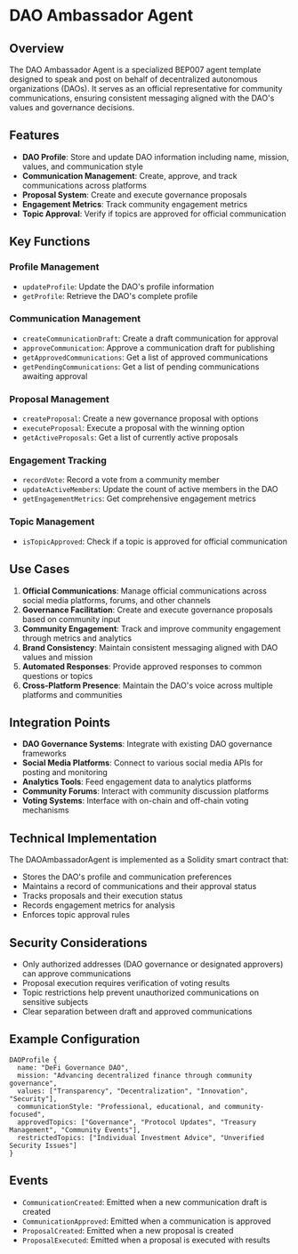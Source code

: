 # DAO Ambassador Agent

## Overview
The DAO Ambassador Agent is a specialized BEP007 agent template designed to speak and post on behalf of decentralized autonomous organizations (DAOs). It serves as an official representative for community communications, ensuring consistent messaging aligned with the DAO's values and governance decisions.

## Features
- **DAO Profile**: Store and update DAO information including name, mission, values, and communication style
- **Communication Management**: Create, approve, and track communications across platforms
- **Proposal System**: Create and execute governance proposals
- **Engagement Metrics**: Track community engagement metrics
- **Topic Approval**: Verify if topics are approved for official communication

## Key Functions

### Profile Management
- `updateProfile`: Update the DAO's profile information
- `getProfile`: Retrieve the DAO's complete profile

### Communication Management
- `createCommunicationDraft`: Create a draft communication for approval
- `approveCommunication`: Approve a communication draft for publishing
- `getApprovedCommunications`: Get a list of approved communications
- `getPendingCommunications`: Get a list of pending communications awaiting approval

### Proposal Management
- `createProposal`: Create a new governance proposal with options
- `executeProposal`: Execute a proposal with the winning option
- `getActiveProposals`: Get a list of currently active proposals

### Engagement Tracking
- `recordVote`: Record a vote from a community member
- `updateActiveMembers`: Update the count of active members in the DAO
- `getEngagementMetrics`: Get comprehensive engagement metrics

### Topic Management
- `isTopicApproved`: Check if a topic is approved for official communication

## Use Cases
1. **Official Communications**: Manage official communications across social media platforms, forums, and other channels
2. **Governance Facilitation**: Create and execute governance proposals based on community input
3. **Community Engagement**: Track and improve community engagement through metrics and analytics
4. **Brand Consistency**: Maintain consistent messaging aligned with DAO values and mission
5. **Automated Responses**: Provide approved responses to common questions or topics
6. **Cross-Platform Presence**: Maintain the DAO's voice across multiple platforms and communities

## Integration Points
- **DAO Governance Systems**: Integrate with existing DAO governance frameworks
- **Social Media Platforms**: Connect to various social media APIs for posting and monitoring
- **Analytics Tools**: Feed engagement data to analytics platforms
- **Community Forums**: Interact with community discussion platforms
- **Voting Systems**: Interface with on-chain and off-chain voting mechanisms

## Technical Implementation
The DAOAmbassadorAgent is implemented as a Solidity smart contract that:
- Stores the DAO's profile and communication preferences
- Maintains a record of communications and their approval status
- Tracks proposals and their execution status
- Records engagement metrics for analysis
- Enforces topic approval rules

## Security Considerations
- Only authorized addresses (DAO governance or designated approvers) can approve communications
- Proposal execution requires verification of voting results
- Topic restrictions help prevent unauthorized communications on sensitive subjects
- Clear separation between draft and approved communications

## Example Configuration
```
DAOProfile {
  name: "DeFi Governance DAO",
  mission: "Advancing decentralized finance through community governance",
  values: ["Transparency", "Decentralization", "Innovation", "Security"],
  communicationStyle: "Professional, educational, and community-focused",
  approvedTopics: ["Governance", "Protocol Updates", "Treasury Management", "Community Events"],
  restrictedTopics: ["Individual Investment Advice", "Unverified Security Issues"]
}
```

## Events
- `CommunicationCreated`: Emitted when a new communication draft is created
- `CommunicationApproved`: Emitted when a communication is approved
- `ProposalCreated`: Emitted when a new proposal is created
- `ProposalExecuted`: Emitted when a proposal is executed with results
